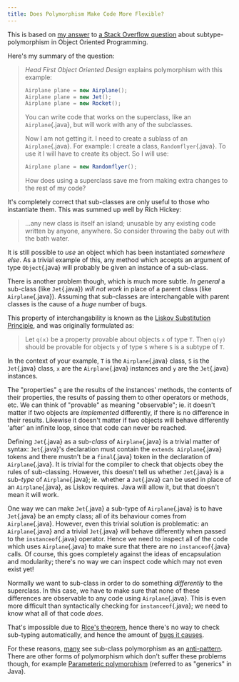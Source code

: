 ```yaml
---
title: Does Polymorphism Make Code More Flexible?
---
```


This is based on [my answer](http://stackoverflow.com/a/25188864/884682) to [a Stack Overflow question](http://stackoverflow.com/questions/25182186/how-does-polymorphism-make-my-code-more-flexible) about subtype-polymorphism in Object Oriented Programming.

Here's my summary of the question:

> *Head First Object Oriented Design* explains polymorphism with this example:
>
> ```java
> Airplane plane = new Airplane();
> Airplane plane = new Jet();
> Airplane plane = new Rocket();
> ```
>
> You can write code that works on the superclass, like an `Airplane`{.java}, but will work with any of the subclasses.
>
> Now I am not getting it. I need to create a sublass of an `Airplane`{.java}. For example: I create a class, `Randomflyer`{.java}. To use it I will have to create its object. So I will use:
>
> ```java
> Airplane plane = new Randomflyer();
> ```
>
> How does using a superclass save me from making extra changes to the rest of my code?

It's completely correct that sub-classes are only useful to those who instantiate them. This was summed up well by Rich Hickey:

> ...any new class is itself an island; unusable by any existing code written by anyone, anywhere. So consider throwing the baby out with the bath water.

It is still possible to *use* an object which has been instantiated *somewhere else*. As a trivial example of this, any method which accepts an argument of type `Object`{.java} will probably be given an instance of a sub-class.

There is another problem though, which is much more subtle. *In general* a sub-class (like `Jet`{.java}) *will not work* in place of a parent class (like `Airplane`{.java}). Assuming that sub-classes are interchangable with parent classes is the cause of a *huge* number of bugs.

This property of interchangability is known as the [Liskov Substitution Principle](http://en.wikipedia.org/wiki/Liskov_substitution_principle), and was originally formulated as:

> Let `q(x)` be a property provable about objects `x` of type `T`. Then `q(y)` should be provable for objects `y` of type `S` where `S` is a subtype of `T`.

In the context of your example, `T` is the `Airplane`{.java} class, `S` is the `Jet`{.java} class, `x` are the `Airplane`{.java} instances and `y` are the `Jet`{.java} instances.

The "properties" `q` are the results of the instances' methods, the contents of their properties, the results of passing them to other operators or methods, etc. We can think of "provable" as meaning "observable"; ie. it doesn't matter if two objects are *implemented* differently, if there is no difference in their results. Likewise it doesn't matter if two objects will behave differently 'after' an infinite loop, since that code can never be reached.

Defining `Jet`{.java} as a sub-*class* of `Airplane`{.java} is a trivial matter of syntax: `Jet`{.java}'s declaration must contain the `extends Airplane`{.java} tokens and there mustn't be a `final`{.java} token in the declaration of `Airplane`{.java}. It is trivial for the compiler to check that objects obey the rules of sub-classing. However, this doesn't tell us whether `Jet`{.java} is a sub-*type* of `Airplane`{.java}; ie. whether a `Jet`{.java} can be used in place of an `Airplane`{.java}, as Liskov requires. Java will allow it, but that doesn't mean it will work.

One way we can make `Jet`{.java} a sub-type of `Airplane`{.java} is to have `Jet`{.java} be an empty class; all of its behaviour comes from `Airplane`{.java}. However, even this trivial solution is problematic: an `Airplane`{.java} and a trivial `Jet`{.java} will behave differently when passed to the `instanceof`{.java} operator. Hence we need to inspect all of the code which uses `Airplane`{.java} to make sure that there are no `instanceof`{.java} calls. Of course, this goes completely against the ideas of encapsulation and modularity; there's no way we can inspect code which may not even exist yet!

Normally we want to sub-class in order to do something *differently* to the superclass. In this case, we have to make sure that none of these differences are observable to any code using `Airplane`{.java}. This is even more difficult than syntactically checking for `instanceof`{.java}; we need to know what all of that code *does*.

That's impossible due to [Rice's theorem](http://en.wikipedia.org/wiki/Rice%27s_theorem), hence there's no way to check sub-typing automatically, and hence the amount of [bugs it causes](http://okmij.org/ftp/Computation/Subtyping/).

For these reasons, [many](http://asserttrue.blogspot.co.uk/2009/02/inheritance-as-antipattern.html) see sub-class polymorphism as an [anti-pattern](http://c2.com/cgi/wiki?AntiPattern). There are other forms of polymorphism which don't suffer these problems though, for example [Parameteric polymorphism](http://en.wikipedia.org/wiki/Parametric_polymorphism) (referred to as "generics" in Java).
